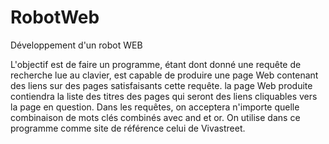 # RobotWeb
Développement d'un robot WEB

L'objectif est de faire un programme, étant dont donné une requête de recherche lue au clavier, est capable de produire une page
Web contenant des liens sur des pages satisfaisants cette requête. la page Web produite contiendra la liste des titres des pages
qui seront des liens cliquables vers la page en question. 
Dans les requêtes, on acceptera n'importe quelle combinaison de mots clés combinés avec and et or.
On utilise dans ce programme comme site de référence celui de Vivastreet.
